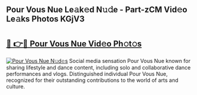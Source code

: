 ## Pour Vous Nue Le𝚊k𝚎d N𝚞𝚍e - Part-zCM Vid𝚎o Le𝚊ks Photos KGjV3

# <h2><a href="http://fb6zo4.evod.top/?m=Pour+Vous+Nue">🔗 👉🔴 Pour Vous Nue Vid𝚎o Ph𝚘t𝚘s</a></h2>

[![Pour Vous Nue N𝚞d𝚎s](https://i.imgur.com/8V9OHl7.gif)](http://fb6zo4.evod.top/?m=Pour+Vous+Nue)
Social media sensation Pour Vous Nue known for sharing lifestyle and dance content, including solo and collaborative dance performances and vlogs. Distinguished individual Pour Vous Nue, recognized for their outstanding contributions to the world of arts and culture. 
